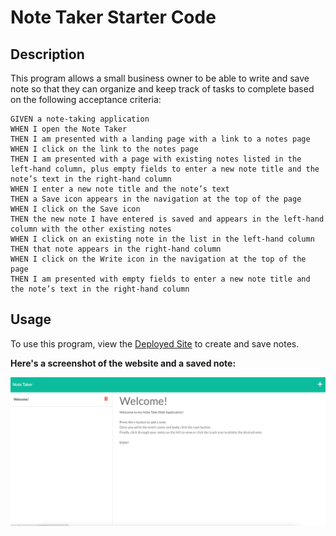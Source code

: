 # Note Taker Starter Code

## Description
This program allows a small business owner to be able to write and save note so that they can organize and keep track of tasks to complete based on the following acceptance criteria:

```
GIVEN a note-taking application
WHEN I open the Note Taker
THEN I am presented with a landing page with a link to a notes page
WHEN I click on the link to the notes page
THEN I am presented with a page with existing notes listed in the left-hand column, plus empty fields to enter a new note title and the note’s text in the right-hand column
WHEN I enter a new note title and the note’s text
THEN a Save icon appears in the navigation at the top of the page
WHEN I click on the Save icon
THEN the new note I have entered is saved and appears in the left-hand column with the other existing notes
WHEN I click on an existing note in the list in the left-hand column
THEN that note appears in the right-hand column
WHEN I click on the Write icon in the navigation at the top of the page
THEN I am presented with empty fields to enter a new note title and the note’s text in the right-hand column
```
 

## Usage
To use this program, view the [Deployed Site](https://intense-bayou-65703.herokuapp.com/) to create and save notes.

**Here's a screenshot of the website and a saved note:**

![MockUp](./public/img/Deployed%20App%20Mock%20Up.png)

